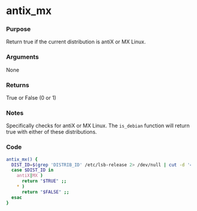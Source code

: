 # antix_mx
### Purpose
Return true if the current distribution is antiX or MX Linux.
### Arguments
None
### Returns
True or False (0 or 1)
### Notes
Specifically checks for antiX or MX Linux. The `is_debian` function will return true with either of these distributions.
### Code
```bash
antix_mx() {
  DIST_ID=$(grep 'DISTRIB_ID' /etc/lsb-release 2> /dev/null | cut -d '=' -f2)
  case $DIST_ID in
    antiX|MX )
      return "$TRUE" ;;
    * )
      return "$FALSE" ;;
  esac
}
```

